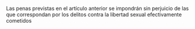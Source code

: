 Las penas previstas en el artículo anterior se impondrán sin perjuicio de las que correspondan por los delitos contra la libertad sexual efectivamente cometidos